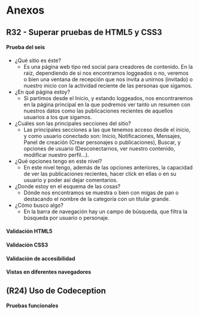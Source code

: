 # Anexos

## R32 - Superar pruebas de HTML5 y CSS3

#### Prueba del seis

- ¿Qué sitio es éste?
    - Es una página web tipo red social para creadores de contenido. En la raiz, dependiendo de si nos encontramos loggeados o no, veremos o bien una ventana de recepción que nos invita a unirnos (invitado) o nuestro inicio con la actividad reciente de las personas que sigamos.
- ¿En qué página estoy?
    - Si partimos desde el Inicio, y estando loggeados, nos encontraremos en la página principal en la que podremos ver tanto un resumen con nuestros datos como las publicaciones recientes de aquellos usuarios a los que sigamos.
- ¿Cuáles son las principales secciones del sitio?
    - Las principales secciones a las que tenemos acceso desde el inicio, y como usuario conectado son: Inicio, Notificaciones, Mensajes, Panel de creación (Crear personajes o publicaciones), Buscar, y opciones de usuario (Desconectarnos, ver nuestro contenido, modificar nuestro perfil...).
- ¿Qué opciones tengo en este nivel?
    - En este nivel tengo, además de las opciones anteriores, la capacidad de ver las publicaciones recientes, hacer click en ellas o en su usuario y poder así dejar comentarios.
- ¿Donde estoy en el esquema de las cosas?
    - Dónde nos encontramos se muestra o bien con migas de pan o destacando el nombre de la categoría con un titular grande.
- ¿Cómo busco algo?
    - En la barra de navegación hay un campo de búsqueda, que filtra la búsqueda por usuario o personaje.

#### Validación HTML5

#### Validación CSS3

#### Validación de accesibilidad

#### Vistas en diferentes navegadores


## (R24) Uso de Codeception

#### Pruebas funcionales
